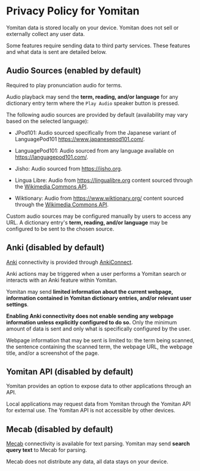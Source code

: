 # Privacy Policy for Yomitan

Yomitan data is stored locally on your device. Yomitan does not sell or externally collect any user data.

Some features require sending data to third party services. These features and what data is sent are detailed below.

## Audio Sources (enabled by default)

Required to play pronunciation audio for terms.

Audio playback may send the **term, reading, and/or language** for any dictionary entry term where the `Play Audio` speaker button is pressed.

The following audio sources are provided by default (availability may vary based on the selected language):

- JPod101: Audio sourced specifically from the Japanese variant of LanguagePod101 https://www.japanesepod101.com/.

- LanguagePod101: Audio sourced from any language available on https://languagepod101.com/.

- Jisho: Audio sourced from https://jisho.org.

- Lingua Libre: Audio from https://lingualibre.org content sourced through the [Wikimedia Commons API](https://commons.wikimedia.org/w/api.php).

- Wiktionary: Audio from https://www.wiktionary.org/ content sourced through the [Wikimedia Commons API](https://commons.wikimedia.org/w/api.php).

Custom audio sources may be configured manually by users to access any URL. A dictionary entry's **term, reading, and/or language** may be configured to be sent to the chosen source.

## Anki (disabled by default)

[Anki](https://apps.ankiweb.net/) connectivity is provided through [AnkiConnect](https://ankiweb.net/shared/info/2055492159).

Anki actions may be triggered when a user performs a Yomitan search or interacts with an Anki feature within Yomitan.

Yomitan may send **limited information about the current webpage, information contained in Yomitan dictionary entries, and/or relevant user settings**.

**Enabling Anki connectivity does not enable sending any webpage information unless explicitly configured to do so.** Only the minimum amount of data is sent and only what is specifically configured by the user.

Webpage information that may be sent is limited to: the term being scanned, the sentence containing the scanned term, the webpage URL, the webpage title, and/or a screenshot of the page.

## Yomitan API (disabled by default)

Yomitan provides an option to expose data to other applications through an API.

Local applications may request data from Yomitan through the Yomitan API for external use. The Yomitan API is not accessible by other devices.

## Mecab (disabled by default)

[Mecab](https://taku910.github.io/mecab/) connectivity is available for text parsing. Yomitan may send **search query text** to Mecab for parsing.

Mecab does not distribute any data, all data stays on your device.
